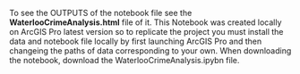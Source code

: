 To see the OUTPUTS of the notebook file see the **WaterlooCrimeAnalysis.html** file of it. This Notebook was created locally on ArcGIS Pro latest version so to replicate the project you must install the data and notebook file locally by first launching ArcGIS Pro and then changeing the paths of data corresponding to your own. When downloading the notebook, download the WaterlooCrimeAnalysis.ipybn file. 

